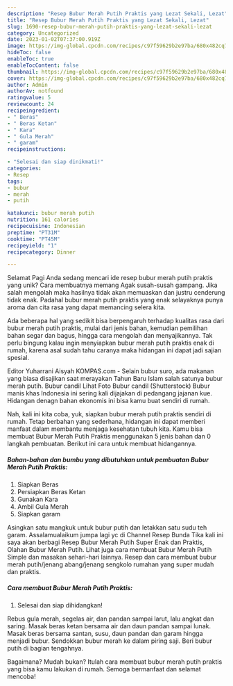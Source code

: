 ```yaml
---
description: "Resep Bubur Merah Putih Praktis yang Lezat Sekali, Lezat"
title: "Resep Bubur Merah Putih Praktis yang Lezat Sekali, Lezat"
slug: 1690-resep-bubur-merah-putih-praktis-yang-lezat-sekali-lezat
category: Uncategorized
date: 2023-01-02T07:37:00.919Z
image: https://img-global.cpcdn.com/recipes/c97f59629b2e97ba/680x482cq70/bubur-merah-putih-praktis-foto-resep-utama.jpg
hideToc: false
enableToc: true
enableTocContent: false
thumbnail: https://img-global.cpcdn.com/recipes/c97f59629b2e97ba/680x482cq70/bubur-merah-putih-praktis-foto-resep-utama.jpg
cover: https://img-global.cpcdn.com/recipes/c97f59629b2e97ba/680x482cq70/bubur-merah-putih-praktis-foto-resep-utama.jpg
author: Admin
authorAv: notfound
ratingvalue: 5
reviewcount: 24
recipeingredient:
- " Beras"
- " Beras Ketan"
- " Kara"
- " Gula Merah"
- " garam"
recipeinstructions:

- "Selesai dan siap dinikmati!"
categories:
- Resep
tags:
- bubur
- merah
- putih

katakunci: bubur merah putih 
nutrition: 161 calories
recipecuisine: Indonesian
preptime: "PT31M"
cooktime: "PT45M"
recipeyield: "1"
recipecategory: Dinner

---
```



Selamat Pagi Anda sedang mencari ide resep bubur merah putih praktis yang unik? Cara membuatnya memang Agak susah-susah gampang. Jika salah mengolah maka hasilnya tidak akan memuaskan dan justru cenderung tidak enak. Padahal bubur merah putih praktis yang enak selayaknya punya aroma dan cita rasa yang dapat memancing selera kita.


Ada beberapa hal yang sedikit bisa berpengaruh terhadap kualitas rasa dari bubur merah putih praktis, mulai dari jenis bahan, kemudian pemilihan bahan segar dan bagus, hingga cara mengolah dan menyajikannya. Tak perlu bingung kalau ingin menyiapkan bubur merah putih praktis enak di rumah, karena asal sudah tahu caranya maka hidangan ini dapat jadi sajian spesial.

Editor Yuharrani Aisyah KOMPAS.com - Selain bubur suro, ada makanan yang biasa disajikan saat merayakan Tahun Baru Islam salah satunya bubur merah putih. Bubur candil Lihat Foto Bubur candil (Shutterstock) Bubur manis khas Indonesia ini sering kali dijajakan di pedangang jajanan kue. Hidangan denagn bahan ekonomis ini bisa kamu buat sendiri di rumah.


Nah, kali ini kita coba, yuk, siapkan bubur merah putih praktis sendiri di rumah. Tetap berbahan yang sederhana, hidangan ini dapat memberi manfaat dalam membantu menjaga kesehatan tubuh kita. Kamu bisa membuat Bubur Merah Putih Praktis menggunakan 5 jenis bahan dan 0 langkah pembuatan. Berikut ini cara untuk membuat hidangannya.

<!--inarticleads1-->

##### Bahan-bahan dan bumbu yang dibutuhkan untuk pembuatan Bubur Merah Putih Praktis:

1. Siapkan  Beras
1. Persiapkan  Beras Ketan
1. Gunakan  Kara
1. Ambil  Gula Merah
1. Siapkan  garam


Asingkan satu mangkuk untuk bubur putih dan letakkan satu sudu teh garam. Assalamualaikum jumpa lagi yc di Channel Resep Bunda Tika kali ini saya akan berbagi Resep Bubur Merah Putih Super Enak dan Praktis, Olahan Bubur Merah Putih. Lihat juga cara membuat Bubur Merah Putih Simple dan masakan sehari-hari lainnya. Resep dan cara membuat bubur merah putih/jenang abang/jenang sengkolo rumahan yang super mudah dan praktis. 

<!--inarticleads2-->

##### Cara membuat Bubur Merah Putih Praktis:


1. Selesai dan siap dihidangkan!

Rebus gula merah, segelas air, dan pandan sampai larut, lalu angkat dan saring. Masak beras ketan bersama air dan daun pandan sampai lunak. Masak beras bersama santan, susu, daun pandan dan garam hingga menjadi bubur. Sendokkan bubur merah ke dalam piring saji. Beri bubur putih di bagian tengahnya. 

Bagaimana? Mudah bukan? Itulah cara membuat bubur merah putih praktis yang bisa kamu lakukan di rumah. Semoga bermanfaat dan selamat mencoba!
